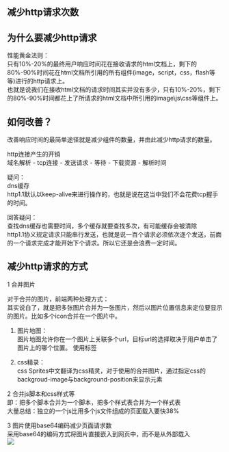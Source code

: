 
减少http请求次数
---------

  
为什么要减少http请求  
---------
性能黄金法则：  
只有10%-20%的最终用户响应时间花在接收请求的html文档上，剩下的80%-90%时间花在html文档所引用的所有组件(image，script，css，flash等等)进行的http请求上。  
也就是说我们在接收html文档的请求时间其实并没有多少，只有10%-20%，剩下的80%-90%时间都花上了所请求的html文档中所引用的image\js\css等组件上。  
   
   
如何改善？  
---------
改善响应时间的最简单途径就是减少组件的数量，并由此减少http请求的数量。  
  
http连接产生的开销  
域名解析 - tcp连接 - 发送请求 - 等待 - 下载资源 - 解析时间   
  
疑问：  
dns缓存  
http1.1默认以keep-alive来进行操作的，也就是说在这当中我们不会花费tcp握手的时间。  
  
回答疑问：  
查找dns缓存也需要时间，多个缓存就要查找多次，有可能缓存会被清除  
http1.1协义规定请求只能串行发送，也就是说一百个请求必须依次逐个发送，前面的一个请求完成才能开始下个请求。所以它还是会浪费一定时间。  
  
  
    
减少http请求的方式    
------------

1 合并图片  
  
对于合并的图片，前端两种处理方式：  
其实说白了，就是把多张图片合并为一张图片，然后以图片位置信息来定位要显示的图片。比如多个icon合并在一个图片中。  
  
1) 图片地图：    
图片地图允许你在一个图片上关联多个url，目标url的选择取决于用户单击了图片上的哪个位置。
使用<map><area></area></map>标签  
  
2) css精录：  
css Sprites中文翻译为css精灵，对于使用的合并图片，通过指定css的backgroud-image与background-position来显示元素    
  
  
2 合并js脚本和css样式等  
即：把多个脚本合并为一个脚本，把多个样式表合并为一个样式表  
大量总结：独立的一个js比用多个js文件组成的页面载入要快38%  
  
  
3 图片使用base64编码减少页面请求数   
采用base64的编码方式将图片直接嵌入到网页中，而不是从外部载入  
<img src="data:image/gif;base64,/9j/4AAQSKZJ...." />
  




















































